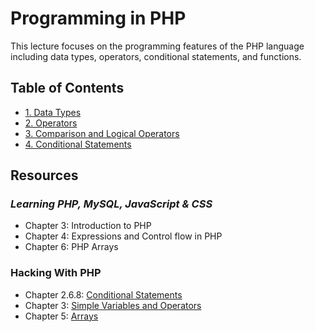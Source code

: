 # Programming in PHP
This lecture focuses on the programming features of the PHP language including data types, operators, conditional statements, and functions.

## Table of Contents
- [1. Data Types](1-DataTypes.md)
- [2. Operators](1-Operators.md)
- [3. Comparison and Logical Operators](3-Operators.md)
- [4. Conditional Statements](4-Conditionals.md)

## Resources
### *Learning PHP, MySQL, JavaScript & CSS*
- Chapter 3: Introduction to PHP
- Chapter 4: Expressions and Control flow in PHP
- Chapter 6: PHP Arrays

### Hacking With PHP
- Chapter 2.6.8: [Conditional Statements](http://www.hackingwithphp.com/2/6/8/conditional-statements)
- Chapter 3: [Simple Variables and Operators](http://www.hackingwithphp.com/3/0/0/simple-variables-and-operators)
- Chapter 5: [Arrays](http://www.hackingwithphp.com/5/0/0/arrays)


